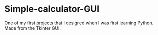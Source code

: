 # Simple-calculator-GUI
One of my first projects that I designed when I was first learning Python. Made from the Tkinter GUI.
